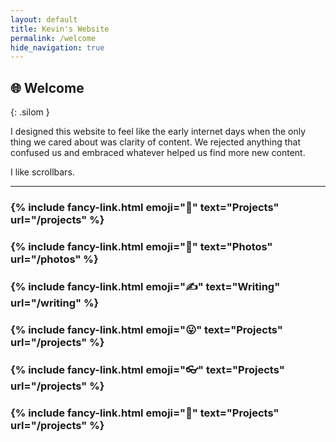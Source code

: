 ```yaml
---
layout: default
title: Kevin's Website
permalink: /welcome
hide_navigation: true
---
```



## 🌐 **Welcome**
{: .silom }

I designed this website to feel like the early internet days when the only thing we cared about was clarity of content. We rejected anything that confused us and embraced whatever helped us find more new content.

I like scrollbars.

---


<h3>{% include fancy-link.html emoji="🔨" text="Projects" url="/projects" %}</h3>

<h3>{% include fancy-link.html emoji="📸" text="Photos" url="/photos" %}</h3>

<h3>{% include fancy-link.html emoji="✍️" text="Writing" url="/writing" %}</h3>

<h3>{% include fancy-link.html emoji="😛" text="Projects" url="/projects" %}</h3>

<h3>{% include fancy-link.html emoji="👓" text="Projects" url="/projects" %}</h3>

<h3>{% include fancy-link.html emoji="🔨" text="Projects" url="/projects" %}</h3>




<!-- Fixes a CSS Bug -->
<script> </script>